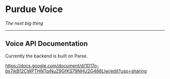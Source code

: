 # Purdue Voice
*The next big thing*


---
## Voice API Documentation
Currently the backend is built on Parse. 


https://docs.google.com/document/d/1D17o-bx7jkB12CWPTHNTpiNuZ9GfKS79NHU2G486Llw/edit?usp=sharing



